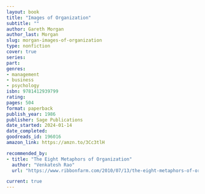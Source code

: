 ```yaml
---
layout: book
title: "Images of Organization"
subtitle: ""
author: Gareth Morgan
author_last: Morgan
slug: morgan-images-of-organization
type: nonfiction
cover: true
series: 
part: 
genres:
- management
- business
- psychology
isbn: 9781412939799
rating: 
pages: 504
format: paperback
publish_year: 1986
publisher: Sage Publications
date_started: 2024-01-14
date_completed: 
goodreads_id: 196016
amazon_link: https://amzn.to/3Cc3tlH

recommended_by:
- title: "The Eight Metaphors of Organization"
  author: "Venkatesh Rao"
  url: "https://www.ribbonfarm.com/2010/07/13/the-eight-metaphors-of-organization/"

current: true
---
```

